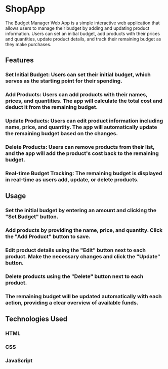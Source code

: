 # ShopApp
The Budget Manager Web App is a simple interactive web application that allows users to manage their budget by adding and updating product information. Users can set an initial budget, add products with their prices and quantities, update product details, and track their remaining budget as they make purchases.

## Features
### Set Initial Budget: Users can set their initial budget, which serves as the starting point for their spending.

### Add Products: Users can add products with their names, prices, and quantities. The app will calculate the total cost and deduct it from the remaining budget.

### Update Products: Users can edit product information including name, price, and quantity. The app will automatically update the remaining budget based on the changes.

### Delete Products: Users can remove products from their list, and the app will add the product's cost back to the remaining budget.

### Real-time Budget Tracking: The remaining budget is displayed in real-time as users add, update, or delete products.

## Usage
### Set the initial budget by entering an amount and clicking the "Set Budget" button.

### Add products by providing the name, price, and quantity. Click the "Add Product" button to save.

### Edit product details using the "Edit" button next to each product. Make the necessary changes and click the "Update" button.

### Delete products using the "Delete" button next to each product.

### The remaining budget will be updated automatically with each action, providing a clear overview of available funds.

## Technologies Used

### HTML
### CSS
### JavaScript
